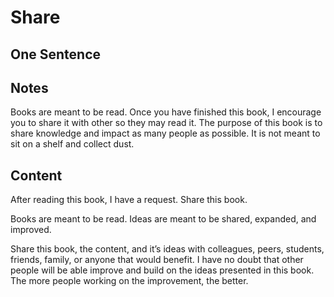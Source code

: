 # Share

## One Sentence 

## Notes
Books are meant to be read. Once you have finished this book, I encourage you to share it with other so they may read it. The purpose of this book is to share knowledge and impact as many people as possible. It is not meant to sit on a shelf and collect dust. 

## Content
After reading this book, I have a request. Share this book. 

Books are meant to be read. Ideas are meant to be shared, expanded, and improved. 

Share this book, the content, and it’s ideas with colleagues, peers, students, friends, family, or anyone that would benefit. I have no doubt that other people will be able improve and build on the ideas presented in this book. The more people working on the improvement, the better. 
